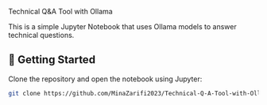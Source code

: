  Technical Q&A Tool with Ollama

This is a simple Jupyter Notebook that uses Ollama models to answer technical questions.

## 📌 Getting Started

Clone the repository and open the notebook using Jupyter:

```bash
git clone https://github.com/MinaZarifi2023/Technical-Q-A-Tool-with-Ollama.git
